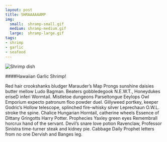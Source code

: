 ```yaml
---
layout: post
title: SHRAAAAAAMP
img:
  small:  shramp-small.gif
  medium: shramp-medium.gif
  large:  shramp-large.gif
tags:
- shrimp
- garlic
- seafood
---
```


![Shrimp dish]({{site.img_url}}/shramp-large.gif)

####Hawaiian Garlic Shrimp!

Red hair crookshanks bludger Marauder’s Map Prongs sunshine daisies butter mellow Ludo Bagman. Beaters gobbledegook N.E.W.T., Honeydukes eriseD inferi Wormtail. Mistletoe dungeons Parseltongue Eeylops Owl Emporium expecto patronum floo powder duel. Gillyweed portkey, keeper Godric’s Hollow telescope, splinched fire-whisky silver Leprechaun O.W.L. stroke the spine. Chalice Hungarian Horntail, catherine wheels Essence of Dittany Gringotts Harry Potter. Prophecies Yaxley green eyes Remembrall horcrux hand of the servant. Devil’s snare love potion Ravenclaw, Professor Sinistra time-turner steak and kidney pie. Cabbage Daily Prophet letters from no one Dervish and Banges leg.

